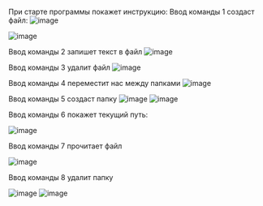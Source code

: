 При старте программы покажет инструкцию:
Ввод команды 1 создаст файл:
![image](https://user-images.githubusercontent.com/51966929/138681131-87e32c7d-03c2-4422-9f6b-fc53fd57635f.png)

 
 ![image](https://user-images.githubusercontent.com/51966929/138681116-e7c440a4-96b8-4cc7-8eee-3cac1611cb49.png)

Ввод команды 2 запишет текст в файл
![image](https://user-images.githubusercontent.com/51966929/138681149-3da7e20c-1ff5-498d-b6f8-cc21c8ab5d15.png)

 
Ввод команды 3 удалит файл
 ![image](https://user-images.githubusercontent.com/51966929/138681162-9a6c57f0-a156-4f40-aadf-d11b42b80993.png)

 
Ввод команды 4 переместит нас между папками
 ![image](https://user-images.githubusercontent.com/51966929/138681168-41473096-57ba-4100-a4d1-e3a385a56916.png)

Ввод команды 5 создаст папку
 ![image](https://user-images.githubusercontent.com/51966929/138681222-447f08a6-8540-497e-a0e6-a8148f2dd7b1.png)
![image](https://user-images.githubusercontent.com/51966929/138681233-ef0fdeee-9282-4b0a-ba28-5525b4899cfb.png)

 
Ввод команды 6 покажет текущий путь:

 ![image](https://user-images.githubusercontent.com/51966929/138681250-84af4164-8b8c-45a7-8479-757570d8f468.png)

Ввод команды 7 прочитает файл

 ![image](https://user-images.githubusercontent.com/51966929/138681257-d4269de1-60bf-44c4-b9aa-7ed263466758.png)

Ввод команды 8 удалит папку

 ![image](https://user-images.githubusercontent.com/51966929/138681267-3aaaf6c9-7d23-46e7-ae63-460118222874.png)
![image](https://user-images.githubusercontent.com/51966929/138681275-8fa7ef7a-463b-4d10-b395-5d9dc4d41a0a.png)

